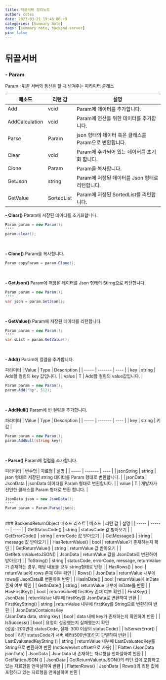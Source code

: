 ```yaml
---
title: 뒤끝서버 정리노트
author: cotes
date: 2023-03-21 19:46:00 +9
categories: [Summary Note]
tags: [summary note, backend-server]
pin: false
---
```



# 뒤끝서버

### - Param
Param : 뒤끝 서버와 통신을 할 때 넘겨주는 파라미터 클래스
<br/>

| 메소드 | 리턴 값 | 설명 |
| ----- | ------- | ---- |
| Add | void | Param에 데이터를 추가합니다. |
| AddCalculation | void | Param에 연산을 위한 데이터를 추가합니다. |
| Parse | Param | json 형태의 데이터 혹은 클래스를 Param으로 변환합니다. |
| Clear | void | Param에 추가되어 있는 데이터를 초기화 합니다. |
| Clone | Param | Param을 복사합니다. |
| GetJson | string | Param에 저장된 데이터를 Json 형태로 리턴합니다. |
| GetValue | SortedList | Param에 저장된 SortedList를 리턴합니다. |

**- Clear()**
Param에 저장된 데이터를 초기화합니다.
<br/>

```C#
Param param = new Param();
''''
param.clear();
```
<br/>

**- Clone()**
Param을 복사합니다.
```C#
Param copyParam = param.Clone();
```
<br/>

**- GetJson()**
Param에 저장된 데이터를 Json 형태의 Stirng으로 리턴합니다.
```C#
Param param = new Param();
''''
var json = param.GetJson();
```
<br/>

**- GetValue()**
Param에 저장된 데이터를 리턴합니다.
```C#
Param param = new Param();
''''
var sList = param.GetValue();
```
<br/>

**- Add()**
Param에 컬럼을 추가합니다.

파라미터
| Value | Type | Description |
| ----- | ------- | ---- |
| key | string | Add할 컬럼의 key 값입니다. |
| value | T | Add할 컬럼의 value값입니다. |

```C#
Param param = new Param();
param.Add("hp", 512);
```
<br/>

**- AddNull()**
Param에 빈 컬럼을 추가합니다.

파라미터
| Value | Type | Description |
| ----- | ------- | ---- |
| key | string | 키값 |

```C#
Param param = new Param();
param.AddNull(string key);
```
<br/>

**- Parse()**
Param에 컬럼을 추가합니다.

파라미터
| 변수명 | 자료형 | 설명 |
| ----- | ------- | ---- |
| jsonString | string | json 형태로 저장된 string 데이터를 Param 형태로 변환합니다. |
| jsonData | JsonData | jsonData 데이터를 Param 형태로 변환합니다. |
| value | T | 개발자가 선언한 클래스를 Param 형태로 변환 합니다. |

```C#
JsonData json = new JsonData();
''''
Param param = Param.Parse(json);
```
<br/>
### BackendReturnObject 메소드 리스트
| 메소드 | 리턴 값 | 설명 |
| ----- | ------- | ---- |
| GetStatusCode() | string | statusCode 값 받아오기 |
| GetErrorCode() | string | errorCode 값 받아오기 |
| GetMessage() | string | message 값 받아오기 |
| HasReturnValue() | bool | returnValue가 존재하는지 확인 |
| GetReturnValue() | string | returnValue 값 받아오기 |
| GetReturnValuetoJSON() | JsonData | returnValue 값을 JsonData로 변환하여 받아오기 |
| ToString() | string | statusCode, errorCode, message, returnValue가 존재하는 경우, 해당 내용을 모두 string형태로 반환 |
| HasRows() | bool | returnValue에 rows 존재 여부 확인 |
| Rows() | JsonData | returnValue 내부에 rows를 JsonData로 변환하여 반환 |
| HasInDate() | bool | returnValue에 inDate 존재 여부 확인 |
| GetInDate() | string | returnValue 내부에 inDate를 반환 |
| HasFirstKey() | bool | returnValue에 firstKey 존재 여부 확인 |
| FirstKey() | JsonData | returnValue 내부에 firstKey를 JsonData로 변환하여 반환 |
| FirstKeyString() | string | returnValue 내부에 firstKey를 String으로 변환하여 반환 |
| JsonDataContaionsKey <br/> (JsonData data, string key) | bool | data 내에 key가 존재하는지 확인하여 반환 |
| IsSuccess() | bool | 요청이 성공했는지 실패했는지 확인<br/> (성공: 200번대 statusCode, 실패: 300 이상의 statusCode) |
| IsServerError() | bool | 리턴 statusCode가 서버 에러(500번대)인지 판별하여 반환 |
| LastEvaluatedKeyString () | string | returnValue 내부에 LastEvaluatedKey를 <br/> String으로 변환하여 반환 (notice/event offset으로 사용) |
| Flatten (JsonData jsonData) | JsonData | JsonData 내 존재하는 자료형을 언마샬하여 반환 |
| GetFlattenJSON () | JsonData | GetReturnValuetoJSON()의 리턴 값에 포함하고 있는 자료형을 언마샬하여 반환 |
| FlattenRows() | JsonData | Rows()의 리턴 값에 포함하고 있는 자료형을 언마샬하여 반환 |
